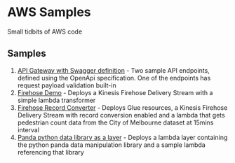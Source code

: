 # AWS Samples
Small tidbits of AWS code

## Samples
1. [API Gateway with Swagger definition](./apigw-swagger/README.md) - Two sample API endpoints, defined using the OpenApi specification. One of the endpoints has request payload validation built-in
2. [Firehose Demo](./firehose-demo/README.md) - Deploys a Kinesis Firehose Delivery Stream with a simple lambda transformer
3. [Firehose Record Converter](./firehose-record-converter/README.md) - Deploys Glue resources, a Kinesis Firehose Delivery Stream with record conversion enabled and a lambda that gets pedestrian count data from the City of Melbourne dataset at 15mins interval
4. [Panda python data library as a layer](./panda-lambda-layer/README.md) - Deploys a lambda layer containing the python panda data manipulation library and a sample lambda referencing that library
